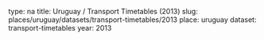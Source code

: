 type: na
title: Uruguay / Transport Timetables (2013)
slug: places/uruguay/datasets/transport-timetables/2013
place: uruguay
dataset: transport-timetables
year: 2013
